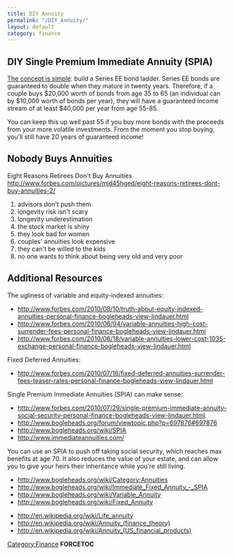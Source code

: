 ```yaml
---
title: DIY Annuity
permalink: "/DIY_Annuity/"
layout: default
category: finance
---
```


DIY Single Premium Immediate Annuity (SPIA)
-------------------------------------------

[The concept is simple](http://www.forbes.com/sites/thebogleheadsview/2013/03/01/build-your-own-annuity/): build a Series EE bond ladder. Series EE bonds are guaranteed to double when they mature in twenty years. Therefore, if a couple buys $20,000 worth of bonds from age 35 to 65 (an individual can by $10,000 worth of bonds per year), they will have a guaranteed income stream of at least $40,000 per year from age 55-85.

You can keep this up well past 55 if you buy more bonds with the proceeds from your more volatile investments. From the moment you stop buying, you'll still have 20 years of guaranteed income!

Nobody Buys Annuities
---------------------

Eight Reasons Retirees Don't Buy Annuities <http://www.forbes.com/pictures/mjd45hged/eight-reasons-retirees-dont-buy-annuities-2/>

1.  advisors don't push them
2.  longevity risk isn't scary
3.  longevity underestimation
4.  the stock market is shiny
5.  they look bad for women
6.  couples' annuities look expensive
7.  they can't be willed to the kids
8.  no one wants to think about being very old and very poor

Additional Resources
--------------------

The ugliness of variable and equity-indexed annuities:

-   <http://www.forbes.com/2010/08/10/truth-about-equity-indexed-annuities-personal-finance-bogleheads-view-lindauer.html>
-   <http://www.forbes.com/2010/06/04/variable-annuities-high-cost-surrender-fees-personal-finance-bogleheads-view-lindauer.html>
-   <http://www.forbes.com/2010/06/18/variable-annuities-lower-cost-1035-exchange-personal-finance-bogleheads-view-lindauer.html>

Fixed Deferred Annuities:

-   <http://www.forbes.com/2010/07/16/fixed-deferred-annuities-surrender-fees-teaser-rates-personal-finance-bogleheads-view-lindauer.html>

Single Premium Immediate Annuities (SPIA) can make sense:

-   <http://www.forbes.com/2010/07/29/single-premium-immediate-annuity-social-security-personal-finance-bogleheads-view-lindauer.html>
-   <http://www.bogleheads.org/forum/viewtopic.php?p=697876#697876>
-   <http://www.bogleheads.org/wiki/SPIA>
-   <http://www.immediateannuities.com/>

You can use an SPIA to push off taking social security, which reaches max benefits at age 70. It also reduces the value of your estate, and can allow you to give your heirs their inheritance while you're still living.

-   <http://www.bogleheads.org/wiki/Category:Annuities>
-   <http://www.bogleheads.org/wiki/Immediate_Fixed_Annuity_-_SPIA>
-   <http://www.bogleheads.org/wiki/Variable_Annuity>
-   <http://www.bogleheads.org/wiki/Fixed_Annuity>

<!-- -->

-   <http://en.wikipedia.org/wiki/Life_annuity>
-   <http://en.wikipedia.org/wiki/Annuity_(finance_theory)>
-   <http://en.wikipedia.org/wiki/Annuity_(US_financial_products)>

[Category:Finance](/Category:Finance "wikilink") __FORCETOC__
